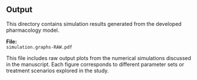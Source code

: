 ## Output

This directory contains simulation results generated from the developed pharmacology model.

**File:**  
`simulation.graphs-RAW.pdf`

This file includes raw output plots from the numerical simulations discussed in the manuscript. Each figure corresponds to different parameter sets or treatment scenarios explored in the study.
